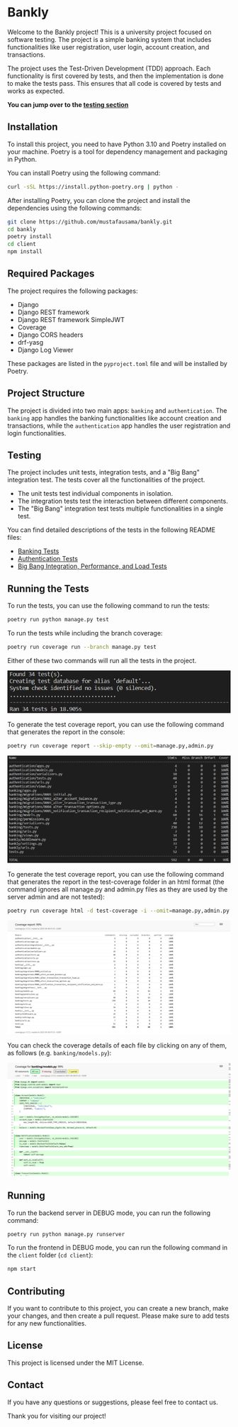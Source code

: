 # Bankly

Welcome to the Bankly project! This is a university project focused on software testing. The project is a simple banking system that includes functionalities like user registration, user login, account creation, and transactions.

The project uses the Test-Driven Development (TDD) approach. Each functionality is first covered by tests, and then the implementation is done to make the tests pass. This ensures that all code is covered by tests and works as expected.

**You can jump over to the [testing section](#testing)**

## Installation

To install this project, you need to have Python 3.10 and Poetry installed on your machine. Poetry is a tool for dependency management and packaging in Python.

You can install Poetry using the following command:

```bash
curl -sSL https://install.python-poetry.org | python -
```

After installing Poetry, you can clone the project and install the dependencies using the following commands:

```bash
git clone https://github.com/mustafausama/bankly.git
cd bankly
poetry install
cd client
npm install
```


## Required Packages

The project requires the following packages:

- Django
- Django REST framework
- Django REST framework SimpleJWT
- Coverage
- Django CORS headers
- drf-yasg
- Django Log Viewer

These packages are listed in the `pyproject.toml` file and will be installed by Poetry.

## Project Structure

The project is divided into two main apps: `banking` and `authentication`. The `banking` app handles the banking functionalities like account creation and transactions, while the `authentication` app handles the user registration and login functionalities.

## Testing

The project includes unit tests, integration tests, and a "Big Bang" integration test. The tests cover all the functionalities of the project.

- The unit tests test individual components in isolation.
- The integration tests test the interaction between different components.
- The "Big Bang" integration test tests multiple functionalities in a single test.

You can find detailed descriptions of the tests in the following README files:

- [Banking Tests](banking/TESTS.md)
- [Authentication Tests](authentication/TESTS.md)
- [Big Bang Integration, Performance, and Load Tests](TESTS.md)

## Running the Tests

To run the tests, you can use the following command to run the tests:

```bash
poetry run python manage.py test
```

To run the tests while including the branch coverage:

```bash
poetry run coverage run --branch manage.py test
```

Either of these two commands will run all the tests in the project.

![](result-images/2023-06-08-02-30-43.png)

To generate the test coverage report, you can use the following command that generates the report in the console:

```bash
poetry run coverage report --skip-empty --omit=manage.py,admin.py
```

![](result-images/2023-06-08-02-33-17.png)

To generate the test coverage report, you can use the following command that generates the report in the test-coverage folder in an html format (the command ignores all manage.py and admin.py files as they are used by the server admin and are not tested):

```bash
poetry run coverage html -d test-coverage -i --omit=manage.py,admin.py
```

![](result-images/2023-06-08-02-34-40.png)

You can check the coverage details of each file by clicking on any of them, as follows (e.g. `banking/models.py`):

![](result-images/2023-06-08-02-36-13.png)

## Running

To run the backend server in DEBUG mode, you can run the following command:

```bash
poetry run python manage.py runserver
```

To run the frontend in DEBUG mode, you can run the following command in the `client` folder (`cd client`):

```bash
npm start
```

## Contributing

If you want to contribute to this project, you can create a new branch, make your changes, and then create a pull request. Please make sure to add tests for any new functionalities.

## License

This project is licensed under the MIT License.

## Contact

If you have any questions or suggestions, please feel free to contact us.

Thank you for visiting our project!